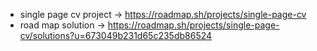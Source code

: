 -  single page cv project -> https://roadmap.sh/projects/single-page-cv
-  road map solution -> https://roadmap.sh/projects/single-page-cv/solutions?u=673049b231d65c235db86524

